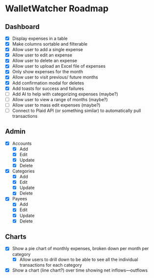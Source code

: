# WalletWatcher Roadmap

## Dashboard

- [x] Display expenses in a table
- [x] Make columns sortable and filterable
- [x] Allow user to add a single expense
- [x] Allow user to edit an expense
- [x] Allow user to delete an expense
- [x] Allow user to upload an Excel file of expenses
- [x] Only show expenses for the month
- [x] Allow user to visit previous/ future months
- [x] Add confirmation modal for deletes
- [x] Add toasts for success and failures
- [ ] Add AI to help with categorizing expenses (maybe?)
- [ ] Allow user to view a range of months (maybe?)
- [ ] Allow user to mass edit expenses (maybe?)
- [ ] Connect to Plaid API (or something similar) to automatically pull transactions

## Admin

- [x] Accounts
    - [x] Add
    - [x] Edit
    - [x] Update
    - [x] Delete
- [x] Categories
    - [x] Add
    - [x] Edit
    - [x] Update
    - [x] Delete
- [x] Payees
    - [x] Add
    - [x] Edit
    - [x] Update
    - [x] Delete

## Charts

- [x] Show a pie chart of monthly expenses, broken down per month per category
    - [x] Allow users to drill down to be able to see all the individual transactions for each category
- [x] Show a chart (line chart?) over time showing net inflows—outflows